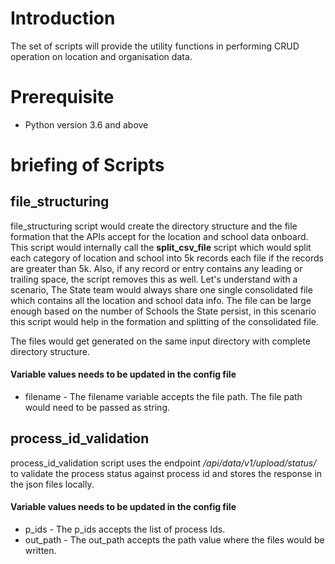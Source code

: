 # Introduction
The set of scripts will provide the utility functions in performing CRUD operation on location and organisation data.

# Prerequisite
- Python version 3.6 and above

# briefing of Scripts

## file_structuring
file_structuring script would create the directory structure and the file formation that the APIs accept for the location and school data onboard. This script would internally call the **split_csv_file** script which would split each category of location and school into 5k records each file if the records are greater than 5k. Also, if any record or entry contains any leading or trailing space, the script removes this as well. Let's understand with a scenario, The State team would always share one single consolidated file which contains all the location and school data info. The file can be large enough based on the number of Schools the State persist, in this scenario this script would help in the formation and splitting of the consolidated file.

The files would get generated on the same input directory with complete directory structure.

#### Variable values needs to be updated in the config file
- filename - The filename variable accepts the file path. The file path would need to be passed as string.

## process_id_validation
process_id_validation script uses the endpoint */api/data/v1/upload/status/* to validate the process status against process id and stores the response in the json files locally.

#### Variable values needs to be updated in the config file
- p_ids - The p_ids accepts the list of process Ids.
- out_path - The out_path accepts the path value where the files would be written.




